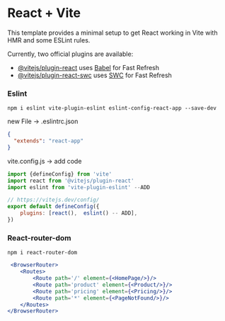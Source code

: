 # React + Vite

This template provides a minimal setup to get React working in Vite with HMR and some ESLint rules.

Currently, two official plugins are available:

- [@vitejs/plugin-react](https://github.com/vitejs/vite-plugin-react/blob/main/packages/plugin-react/README.md) uses [Babel](https://babeljs.io/) for Fast Refresh
- [@vitejs/plugin-react-swc](https://github.com/vitejs/vite-plugin-react-swc) uses [SWC](https://swc.rs/) for Fast Refresh



### Eslint

```
npm i eslint vite-plugin-eslint eslint-config-react-app --save-dev 
```
new File -> .eslintrc.json
```json
{
  "extends": "react-app"
}
```
vite.config.js -> add code
```js
import {defineConfig} from 'vite'
import react from '@vitejs/plugin-react'
import eslint from 'vite-plugin-eslint' --ADD

// https://vitejs.dev/config/
export default defineConfig({
    plugins: [react(),  eslint() -- ADD],
})

```

### React-router-dom
```
npm i react-router-dom
```
```jsx
 <BrowserRouter>
    <Routes>
        <Route path='/' element={<HomePage/>}/>
        <Route path='product' element={<Product/>}/>
        <Route path='pricing' element={<Pricing/>}/>
        <Route path='*' element={<PageNotFound/>}/>
    </Routes>
</BrowserRouter>
```
